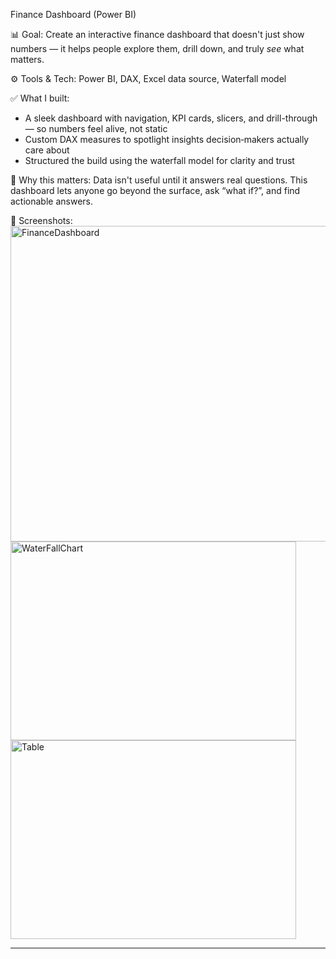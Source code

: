 Finance Dashboard (Power BI)

📊 Goal: Create an interactive finance dashboard that doesn't just show numbers — it helps people explore them, drill down, and truly *see* what matters.

⚙️ Tools & Tech: Power BI, DAX, Excel data source, Waterfall model

✅ What I built:
- A sleek dashboard with navigation, KPI cards, slicers, and drill-through — so numbers feel alive, not static
- Custom DAX measures to spotlight insights decision‑makers actually care about
- Structured the build using the waterfall model for clarity and trust

🧠 Why this matters:
Data isn't useful until it answers real questions. This dashboard lets anyone go beyond the surface, ask “what if?”, and find actionable answers.

📸 Screenshots:
<img width="894" height="505" alt="FinanceDashboard" src="https://github.com/user-attachments/assets/247acee9-2adb-4843-861c-222905e623fe" />
<img width="457" height="318" alt="WaterFallChart" src="https://github.com/user-attachments/assets/a86d27f6-91a3-468a-8c31-14d92a7056a6" /> <img width="457" height="318" alt="Table" src="https://github.com/user-attachments/assets/5c79b325-671f-4569-b1c2-2b1403d7e12f" />


---
